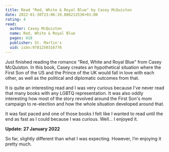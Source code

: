 ```yaml
---
title: Read "Red, White & Royal Blue" by Casey McQuiston
date: 2022-01-30T23:06:19.086212536+01:00
rating: 4
read:
  author: Casey McQuiston
  name: Red, White & Royal Blue
  pages: 418
  publisher: St. Martin's
  uid: isbn:9781250316776
---
```


Just finished reading the romance "Red, White and Royal Blue" from Casey McQuiston. In this book, Casey creates an hypothetical situation where the First Son of the US and the Prince of the UK would fall in love with each other, as well as the political and diplomatic outcomes from that.

It is quite an interesting read and I was very curious because I've never read that many books with any LGBTQ representation. It was also oddly interesting how most of the story revolved around the First Son's mom campaign to re-election and how the whole situation developed around that.

It was fast paced and one of those books I felt like I wanted to read until the end as fast as I could because I was curious. Well... I enjoyed it.

**Update: 27 January 2022**

So far, slightly different than what I was expecting. However, I’m enjoying it pretty much.

